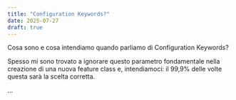 ```yaml
---
title: "Configuration Keywords?"
date: 2025-07-27
draft: true
---
```


Cosa sono e cosa intendiamo quando parliamo di Configuration Keywords?

Spesso mi sono trovato a ignorare questo parametro fondamentale nella creazione di una nuova feature class e, intendiamoci: il 99,9% delle volte questa sarà la scelta corretta. 

...

